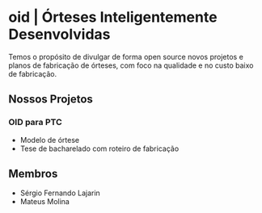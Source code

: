# oid | Órteses Inteligentemente Desenvolvidas

Temos o propósito de divulgar de forma open source novos projetos e planos de fabricação de órteses, com foco na qualidade e no custo baixo de fabricação.

## Nossos Projetos

### OID para PTC

- Modelo de órtese
- Tese de bacharelado com roteiro de fabricação


## Membros

- Sérgio Fernando Lajarin
- Mateus Molina
